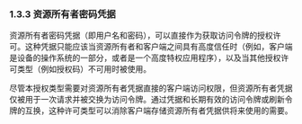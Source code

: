 ### 1.3.3 资源所有者密码凭据

资源所有者密码凭据（即用户名和密码），可以直接作为获取访问令牌的授权许可。这种凭据只能应该当资源所有者和客户端之间具有高度信任时（例如，客户端是设备的操作系统的一部分，或者是一个高度特权应用程序），以及当其他授权许可类型（例如授权码）不可用时被使用。

尽管本授权类型需要对资源所有者凭据直接的客户端访问权限，但资源所有者凭据仅被用于一次请求并被交换为访问令牌。通过凭据和长期有效的访问令牌或刷新令牌的互换，这种许可类型可以消除客户端存储资源所有者凭据供将来使用的需要。

